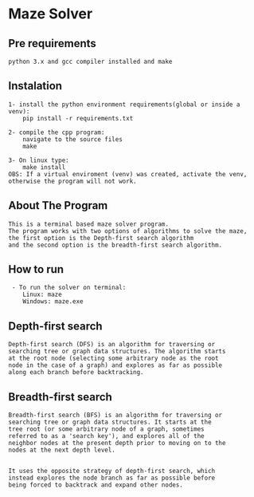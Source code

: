 # Maze Solver
## Pre requirements
	python 3.x and gcc compiler installed and make
## Instalation
	1- install the python environment requirements(global or inside a venv):
		pip install -r requirements.txt

	2- compile the cpp program:
		navigate to the source files
		make
		
	3- On linux type:
		make install
	OBS: If a virtual enviroment (venv) was created, activate the venv, otherwise the program will not work.
	

## About The Program 
	This is a terminal based maze solver program.
	The program works with two options of algorithms to solve the maze,
	the first option is the Depth-first search algorithm
	and the second option is the breadth-first search algorithm.
## How to run
	 - To run the solver on terminal:
		Linux: maze
		Windows: maze.exe
## Depth-first search
	Depth-first search (DFS) is an algorithm for traversing or
	searching tree or graph data structures. The algorithm starts 
	at the root node (selecting some arbitrary node as the root 	
	node in the case of a graph) and explores as far as possible 
	along each branch before backtracking.

## Breadth-first search
	Breadth-first search (BFS) is an algorithm for traversing or 
	searching tree or graph data structures. It starts at the 
	tree root (or some arbitrary node of a graph, sometimes 
	referred to as a 'search key'), and explores all of the 
	neighbor nodes at the present depth prior to moving on to the 
	nodes at the next depth level.


	It uses the opposite strategy of depth-first search, which 
	instead explores the node branch as far as possible before 
	being forced to backtrack and expand other nodes.
